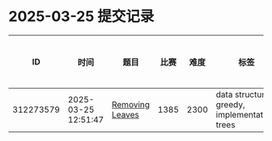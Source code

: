 # 2025-03-25 提交记录

 | ID | 时间 | 题目 | 比赛 | 难度 | 标签 | 结果 | 测试用例 | 运行时间 | 内存消耗 |
 |----|------|-----|-----|------|-----|------|---------|--------|----------|
 | 312273579 | 2025-03-25  12:51:47 | [Removing Leaves](https://codeforces.com/problemset/problem/1385/F) | 1385 | 2300 | data structures, greedy, implementation, trees | OK | 36 | 124ms | 2000KB |